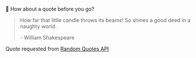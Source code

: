 📣 How about a quote before you go?

> How far that little candle throws its beams! So shines a good deed in a naughty world.
>
> <p>- William Shakespeare</p>

Quote requested from [Random Quotes API](https://github.com/lukePeavey/quotable)
